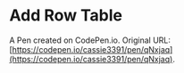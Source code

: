 # Add Row Table

A Pen created on CodePen.io. Original URL: [https://codepen.io/cassie3391/pen/qNxjaq](https://codepen.io/cassie3391/pen/qNxjaq).


